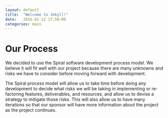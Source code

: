 ```yaml
---
layout: default
title:  "Welcome to Jekyll!"
date:   2016-02-12 17:50:00
categories: main
---
```


# Our Process

We decided to use the Spiral software development process model. We believe it 
will fit well with our project because there are many unknowns and risks we
have to consider before moving forward with development.

The Spiral process model will allow us to take time before doing any development
to decide what risks we will be taking in implementing or re-factoring features,
deliverables, and resources, and allow us to devise a strategy to mitigate those
risks. This will also allow us to have many iterations so that our sponsor will
have more information about the project as the project continues.